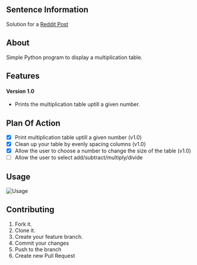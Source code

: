 ## Sentence Information
Solution for a [Reddit Post](https://www.reddit.com/r/beginnerprojects/comments/2agwnq/project_multiplication_table/)

## About
Simple Python program to display a multiplication table.

## Features

#### Version 1.0
* Prints the multiplication table uptill a given number.

## Plan Of Action
* [x] Print multiplication table uptill a given number (v1.0)
* [x] Clean up your table by evenly spacing columns (v1.0)
* [x] Allow the user to choose a number to change the size of the table (v1.0)
* [ ] Allow the user to select add/subtract/multiply/divide

## Usage
![Usage](https://github.com/siddeshshewde/Projects/blob/master/Multiplication%20Table%20(Python)/assets/multiplication_table_usage.GIF)

## Contributing
1. Fork it.
2. Clone it.
3. Create your feature branch.
4. Commit your changes
5. Push to the branch
6. Create new Pull Request
